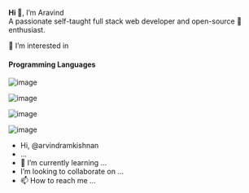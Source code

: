 <b>Hi 👋</b>, I’m Aravind<br>
A passionate self-taught full stack web developer and open-source 💞️ enthusiast.

👀 I’m interested in 
#### Programming Languages



![image](https://user-images.githubusercontent.com/111303902/184687395-b8a9aec2-949d-4c83-8832-5c108c7946df.png)

![image](https://user-images.githubusercontent.com/111303902/184688109-ceb47aa5-524c-4f61-8bd9-723b2a3343be.png)

![image](https://user-images.githubusercontent.com/111303902/184688331-f47accc1-5d2a-49cf-a5d3-ec3ba4aaae92.png)

![image](https://user-images.githubusercontent.com/111303902/184689164-0b78d196-3520-460d-964c-5e7e2f5353f1.png)




-  Hi,  @arvindramkishnan
-  ...
- 🌱 I’m currently learning ...
-  I’m looking to collaborate on ...
- 📫 How to reach me ...

<!---
arvindramkishnan/arvindramkishnan is a ✨ special ✨ repository because its `README.md` (this file) appears on your GitHub profile.
You can click the Preview link to take a look at your changes.
--->
